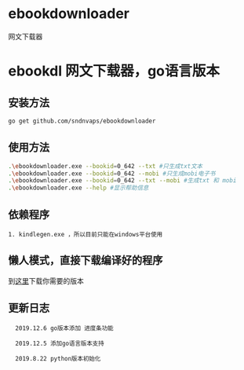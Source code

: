 # ebookdownloader
网文下载器

# ebookdl 网文下载器，go语言版本

  ## 安装方法
  ```bash
  go get github.com/sndnvaps/ebookdownloader
  ```
  ## 使用方法
  ```bash
  .\ebookdownloader.exe --bookid=0_642 --txt #只生成txt文本
  .\ebookdownloader.exe --bookid=0_642 --mobi #只生成mobi电子书
  .\ebookdownloader.exe --bookid=0_642 --txt --mobi #生成txt 和 mobi
  .\ebookdownloader.exe --help #显示帮助信息
  ```

  ## 依赖程序 
    1. kindlegen.exe ，所以目前只能在windows平台使用

  ## 懒人模式，直接下载编译好的程序
  
  到[这里](https://github.com/sndnvaps/ebookdownloader/releases)下载你需要的版本

  ## 更新日志

      2019.12.6 go版本添加 进度条功能

      2019.12.5 添加go语言版本支持
      
      2019.8.22 python版本初始化  
